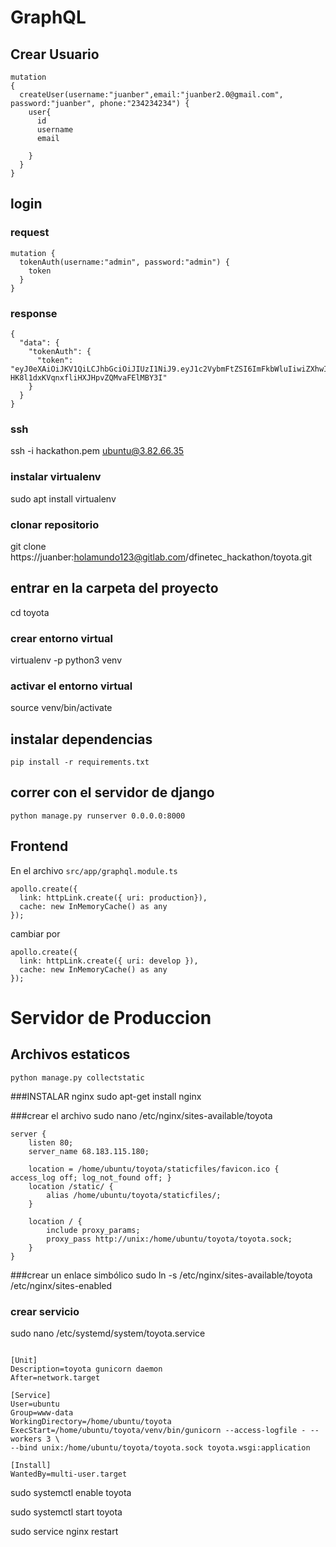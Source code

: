 


# GraphQL
## Crear Usuario
``` 
mutation
{
  createUser(username:"juanber",email:"juanber2.0@gmail.com", password:"juanber", phone:"234234234") {
    user{
      id
      username
      email

    }
  }
}
```

## login

### request
``` 
mutation {
  tokenAuth(username:"admin", password:"admin") {
    token
  }
}
```

### response
```
{
  "data": {
    "tokenAuth": {
      "token": "eyJ0eXAiOiJKV1QiLCJhbGciOiJIUzI1NiJ9.eyJ1c2VybmFtZSI6ImFkbWluIiwiZXhwIjoxNTcwMjk2NzU1LCJvcmlnSWF0IjoxNTcwMjk2NDU1fQ.ZC5CFlGJ-HK8l1dxKVqnxfliHXJHpvZQMvaFElMBY3I"
    }
  }
}
```



### ssh

ssh -i hackathon.pem ubuntu@3.82.66.35

### instalar virtualenv
sudo apt install virtualenv


### clonar repositorio
git clone  https://juanber:holamundo123@gitlab.com/dfinetec_hackathon/toyota.git

## entrar en la carpeta del proyecto
cd toyota


### crear entorno virtual
virtualenv -p python3 venv

### activar el entorno virtual
source venv/bin/activate

## instalar dependencias

```
pip install -r requirements.txt
```

## correr con el servidor de django
```
python manage.py runserver 0.0.0.0:8000
```

## Frontend
En el archivo `src/app/graphql.module.ts` 

```
apollo.create({
  link: httpLink.create({ uri: production}),
  cache: new InMemoryCache() as any
});
```
cambiar por 

```
apollo.create({
  link: httpLink.create({ uri: develop }),
  cache: new InMemoryCache() as any
});
```

# Servidor de Produccion 

## Archivos estaticos


```
python manage.py collectstatic
```


###INSTALAR nginx
sudo apt-get install nginx

###crear el archivo
sudo nano /etc/nginx/sites-available/toyota


```
server {
    listen 80;
    server_name 68.183.115.180;

    location = /home/ubuntu/toyota/staticfiles/favicon.ico { access_log off; log_not_found off; }
    location /static/ {
        alias /home/ubuntu/toyota/staticfiles/;
    }

    location / {
        include proxy_params;
        proxy_pass http://unix:/home/ubuntu/toyota/toyota.sock;
    }
}

```

###crear un enlace simbólico
sudo ln -s /etc/nginx/sites-available/toyota /etc/nginx/sites-enabled


### crear servicio

sudo nano /etc/systemd/system/toyota.service


```

[Unit]
Description=toyota gunicorn daemon
After=network.target

[Service]
User=ubuntu
Group=www-data
WorkingDirectory=/home/ubuntu/toyota
ExecStart=/home/ubuntu/toyota/venv/bin/gunicorn --access-logfile - --workers 3 \
--bind unix:/home/ubuntu/toyota/toyota.sock toyota.wsgi:application

[Install]
WantedBy=multi-user.target

```


sudo systemctl enable toyota

sudo systemctl start toyota

sudo service nginx restart


